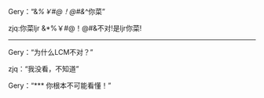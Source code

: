 Gery：“&*%￥#@！@#&*^你菜”

zjq:你菜ljr &*%￥#@！@#&不对!是ljr你菜!

---

Gery：“为什么LCM不对？”

zjq：“我没看，不知道”

Gery：“*** 你根本不可能看懂！”
